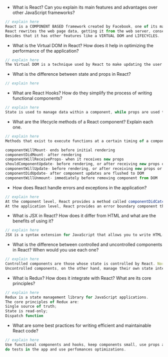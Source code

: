
- What is React? Can you explain its main features and advantages over other JavaScript frameworks?
```js
// explain here
React is a COMPONENT BASED framework created by Facebook, one of its many features is that you can do SINGLE PAGE APPLICATIONS,
React rewrites the web page data, getting it from the web server, consequently being faster.
Besides that it has other features like a VIRTUAL DOM and LIFECYCLES.

```
- What is the Virtual DOM in React? How does it help in optimizing the performance of the application?
```js
// explain here
The Virtual DOM is a technique used by React to make updating the user interface faster and more efficient. It's like a blueprint of the UI that React uses to figure out what needs to be updated when changes are made.

```
- What is the difference between state and props in React?
```js
// explain here

```
- What are React Hooks? How do they simplify the process of writing functional components?
```js
// explain here
State is used to manage data within a component, while props are used to pass data from a parent component to a child component.

```
- What are the lifecycle methods of a React component? Explain each one.
```js
// explain here
Methods that exist to execute functions at a certain timing of a component life

componentWillMount- ends before initial rendering
componentDidMount- after rendering
componentWillReceiveProps- when it receives new props
shouldComponentUpdate- before rendering, or after receiving new props or state (can return false)
componentWillUpdate- before rendering, or after receiving new props or state
componentDidUpdate- after component updates are flushed to DOM
componentWillUnmount- immediately before removing component from DOM

```
- How does React handle errors and exceptions in the application?
```js
// explain here
At the component level, React provides a method called componentDidCatch() that can be used to catch errors that occur during rendering of child components.
At the application level, React provides an error boundary component that can be used to catch errors that occur anywhere in the application
```
- What is JSX in React? How does it differ from HTML and what are the benefits of using it?
```js
// explain here
JSX is a syntax extension for JavaScript that allows you to write HTML-like code in your React components. It looks similar to HTML, but it is actually a way to define the structure and content of a component's UI.
```
- What is the difference between controlled and uncontrolled components in React? When would you use each one?
```js
// explain here
Controlled components are those whose state is controlled by React. Normally, they are used when u need to control the user's input.
Uncontrolled components, on the other hand, manage their own state internally.
```
- What is Redux? How does it integrate with React? What are its core principles?
```js
// explain here
Redux is a state management library for JavaScript applications.
The core principles of Redux are:
Single source of truth;
State is read-only;
Dispatch function
```
- What are some best practices for writing efficient and maintainable React code?
```js
// explain here
Use functional components and hooks, keep components small, use props and state (and redux to manage them),
do tests in the app and use perfomances optimizations.
```